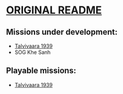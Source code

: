 # [ORIGINAL README](KP-README.md)

## Missions under development:
- [Talvivaara 1939](Missionbasefiles/kp_liberation.Talvivaara_1939/README.md)
- SOG Khe Sanh

## Playable missions:
- [Talvivaara 1939](Missionbasefiles/kp_liberation.Talvivaara_1939/README.md)